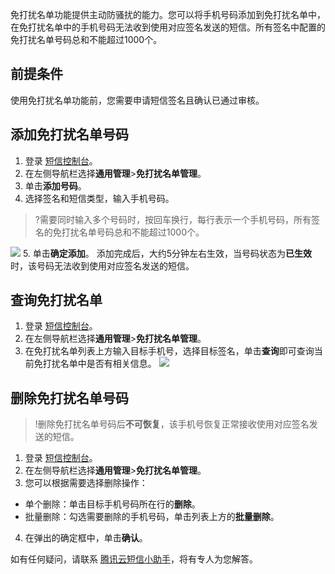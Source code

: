 免打扰名单功能提供主动防骚扰的能力。您可以将手机号码添加到免打扰名单中，在免打扰名单中的手机号码无法收到使用对应签名发送的短信。所有签名中配置的免打扰名单号码总和不能超过1000个。


## 前提条件
使用免打扰名单功能前，您需要申请短信签名且确认已通过审核。

## 添加免打扰名单号码
1. 登录 [短信控制台](https://console.cloud.tencent.com/smsv2)。
2. 在左侧导航栏选择**通用管理**>**免打扰名单管理**。
3. 单击**添加号码**。
4. 选择签名和短信类型，输入手机号码。
>?需要同时输入多个号码时，按回车换行，每行表示一个手机号码，所有签名的免打扰名单号码总和不能超过1000个。
>
![](https://qcloudimg.tencent-cloud.cn/raw/f1ab71a7827b6beed012174aea5f32da.png)
5. 单击**确定添加**。
 添加完成后，大约5分钟左右生效，当号码状态为**已生效**时，该号码无法收到使用对应签名发送的短信。

## 查询免打扰名单
1. 登录 [短信控制台](https://console.cloud.tencent.com/smsv2)。
2. 在左侧导航栏选择**通用管理**>**免打扰名单管理**。
3. 在免打扰名单列表上方输入目标手机号，选择目标签名，单击**查询**即可查询当前免打扰名单中是否有相关信息。
![](https://qcloudimg.tencent-cloud.cn/raw/ece374afa52116c900f4e699061b675f.png)


## 删除免打扰名单号码
>!删除免打扰名单号码后**不可恢复**，该手机号恢复正常接收使用对应签名发送的短信。

1. 登录 [短信控制台](https://console.cloud.tencent.com/smsv2)。
2. 在左侧导航栏选择**通用管理**>**免打扰名单管理**。
3. 您可以根据需要选择删除操作：
 - 单个删除：单击目标手机号码所在行的**删除**。
 - 批量删除：勾选需要删除的手机号码，单击列表上方的**批量删除**。
4. 在弹出的确定框中，单击**确认**。

如有任何疑问，请联系 [腾讯云短信小助手](https://tccc.qcloud.com/web/im/index.html#/chat?webAppId=8fa15978f85cb41f7e2ea36920cb3ae1&title=Sms)，将有专人为您解答。
